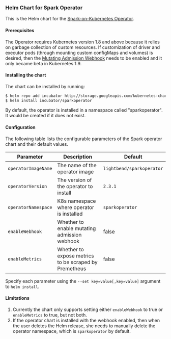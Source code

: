 ### Helm Chart for Spark Operator

This is the Helm chart for the [Spark-on-Kubernetes Operator](https://github.com/GoogleCloudPlatform/spark-on-k8s-operator).

#### Prerequisites

The Operator requires Kubernetes version 1.8 and above because it relies on garbage collection of custom resources. If customization of driver and executor pods (through mounting custom configMaps and volumes) is desired, then the [Mutating Admission Webhook](https://github.com/GoogleCloudPlatform/spark-on-k8s-operator/blob/master/docs/quick-start-guide.md#using-the-mutating-admission-webhook) needs to be enabled and it only became beta in Kubernetes 1.9.

#### Installing the chart

The chart can be installed by running:

```bash
$ helm repo add incubator http://storage.googleapis.com/kubernetes-charts-incubator
$ helm install incubator/sparkoperator
```

By default, the operator is installed in a namespace called "sparkoperator". It would be created if it does not exist.

#### Configuration

The following table lists the configurable parameters of the Spark operator chart and their default values.

| Parameter           | Description                                           | Default                   |
| ------------------- | ----------------------------------------------------- | ------------------------- |
| `operatorImageName` | The name of the operator image                        | `lightbend/sparkoperator` |
| `operatorVersion`   | The version of the operator to install                | `2.3.1`                   |
| `operatorNamespace` | K8s namespace where operator is installed             | `sparkoperator`           |
| `enableWebhook`     | Whether to enable mutating admission webhook          | false                     |
| `enableMetrics`     | Whether to expose metrics to be scraped by Premetheus | false                     |

Specify each parameter using the `--set key=value[,key=value]` argument to `helm install`. 

#### Limitations

1. Currently the chart only supports setting either `enableWebhook` to true or `enableMetrics` to true, but not both.
2. If the operator chart is installed with the webhook enabled, then when the user deletes the Helm release, she needs to manually delete the operator namespace, which is `sparkoperator` by default.




